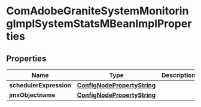 

# ComAdobeGraniteSystemMonitoringImplSystemStatsMBeanImplProperties

## Properties

Name | Type | Description | Notes
------------ | ------------- | ------------- | -------------
**schedulerExpression** | [**ConfigNodePropertyString**](ConfigNodePropertyString.md) |  |  [optional]
**jmxObjectname** | [**ConfigNodePropertyString**](ConfigNodePropertyString.md) |  |  [optional]



